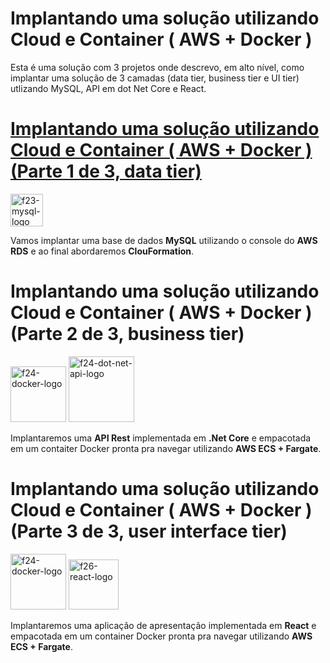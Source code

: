 # Implantando uma solução utilizando Cloud e Container ( AWS + Docker ) 

Esta é uma solução com 3 projetos onde descrevo, em alto nível, como implantar uma solução de 3 camadas (data tier, business tier e UI tier) utlizando MySQL, API em dot Net Core e React.

# [Implantando uma solução utilizando Cloud e Container ( AWS + Docker ) (Parte 1 de 3, data tier)](https://github.com/nandolrs/CFTSTDADOS01/tree/master/CFTSTDADOS01)

<img width="52" alt="f23-mysql-logo" src="https://user-images.githubusercontent.com/34346597/186163068-95410b4e-46f8-4747-8da6-ceca793c3b75.png">

Vamos implantar uma base de dados **MySQL** utilizando o console do **AWS RDS** e ao final abordaremos **ClouFormation**.

# Implantando uma solução utilizando Cloud e Container ( AWS + Docker ) (Parte 2 de 3, business tier)

<img width="89" alt="f24-docker-logo" src="https://user-images.githubusercontent.com/34346597/186164024-946acca3-0736-4f47-b33d-686b455617fe.png">

<img width="105" alt="f24-dot-net-api-logo" src="https://user-images.githubusercontent.com/34346597/186165074-29446b50-3070-49ef-b7d0-2813608509bc.png">

Implantaremos uma **API Rest** implementada em **.Net Core** e empacotada em um contaiter Docker pronta pra navegar utilizando **AWS ECS + Fargate**.

# Implantando uma solução utilizando Cloud e Container ( AWS + Docker ) (Parte 3 de 3, user interface tier)

<img width="89" alt="f24-docker-logo" src="https://user-images.githubusercontent.com/34346597/186164024-946acca3-0736-4f47-b33d-686b455617fe.png">

<img width="80" alt="f26-react-logo" src="https://user-images.githubusercontent.com/34346597/186165558-426f1344-d8c2-4bf8-b1ea-3bd5c15d1dc9.png">

Implantaremos uma aplicação de apresentação implementada em **React** e empacotada em um container Docker pronta pra navegar utilizando **AWS ECS + Fargate**.
